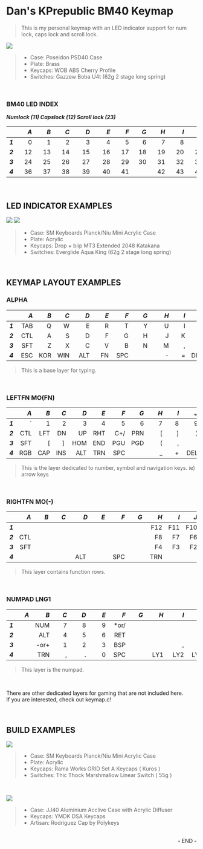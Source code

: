 # Dan's KPrepublic BM40 Keymap

>This is my personal keymap with an LED indicator support for num lock, caps lock and scroll lock.

![](https://i.imgur.com/2yclc1B.jpg)
> * Case: Poseidon PSD40 Case
> * Plate: Brass
> * Keycaps: WOB ABS Cherry Profile
> * Switches: Gazzew Boba U4t (62g 2 stage long spring)

<br />

### BM40 LED INDEX
**_Numlock (11) Capslock (12) Scroll lock (23)_**

|         |  _A_ |  _B_ |  _C_ |  _D_ |  _E_ |  _F_ |  _G_ |  _H_ |  _I_ |  _J_ |  _K_ |  _L_ |
|---------|---:|---:|---:|---:|---:|---:|---:|---:|---:|---:|---:|---:|
| **_1_** |  0 |  1 |  2 |  3 |  4 |  5 |  6 |  7 |  8 |  9 | 10 | 11 |
| **_2_** | 12 | 13 | 14 | 15 | 16 | 17 | 18 | 19 | 20 | 21 | 22 | 23 |
| **_3_** | 24 | 25 | 26 | 27 | 28 | 29 | 30 | 31 | 32 | 33 | 34 | 35 |
| **_4_** | &nbsp;&nbsp;&nbsp;36 | &nbsp;&nbsp;&nbsp;37 | &nbsp;&nbsp;&nbsp;38 | &nbsp;&nbsp;&nbsp;&nbsp;39 | &nbsp;&nbsp;&nbsp;&nbsp;40 | &nbsp;&nbsp;&nbsp;41 | &nbsp;&nbsp;&nbsp;&nbsp;&nbsp;&nbsp;&nbsp;| &nbsp;&nbsp;&nbsp;42 | &nbsp;&nbsp;&nbsp;43 | &nbsp;&nbsp;&nbsp;44 | &nbsp;&nbsp;&nbsp;45 | &nbsp;&nbsp;&nbsp;46 |

<br />

## LED INDICATOR EXAMPLES
![](https://i.imgur.com/qpkRNio.jpg)
![](https://i.imgur.com/GfG252J.jpg)
> * Case: SM Keyboards Planck/Niu Mini Acrylic Case
> * Plate: Acrylic
> * Keycaps: Drop + biip MT3 Extended 2048 Katakana
> * Switches: Everglide Aqua King (62g 2 stage long spring)

<br />

## KEYMAP LAYOUT EXAMPLES
### ALPHA

|         | _A_ | _B_ | _C_ | _D_ | _E_ | _F_ | _G_ | _H_ | _I_ | _J_ | _K_ | _L_ |
|---------|----:|----:|----:|----:|----:|----:|----:|----:|----:|----:|----:|----:|
| **_1_** | TAB |  Q  |  W  |  E  |  R  |  T  |  Y  |  U  |  I  |  O  |  P  | BSP |
| **_2_** | CTL |  A  |  S  |  D  |  F  |  G  |  H  |  J  |  K  |  L  |  ;  |  '  |
| **_3_** | SFT |  Z  |  X  |  C  |  V  |  B  |  N  |  M  |  ,  |  .  |  /  | RET |
| **_4_** | &nbsp;ESC | KOR | WIN | &nbsp;&nbsp;ALT | &nbsp;&nbsp;&nbsp;FN | &nbsp;SPC | &nbsp;&nbsp;&nbsp;&nbsp;&nbsp;&nbsp;&nbsp;&nbsp; | &nbsp;&nbsp;&nbsp;&nbsp;&nbsp;&nbsp;&nbsp;- | &nbsp;&nbsp;&nbsp;&nbsp;= | DEL | &nbsp;&nbsp;&nbsp;&nbsp;&nbsp;\\ | ENT |
>This is a base layer for typing.

<br />

### LEFTFN MO(FN)

|         | _A_ | _B_ | _C_ | _D_ | _E_ | _F_ | _G_ | _H_ | _I_ | _J_ | _K_ | _L_ |
|---------|----:|----:|----:|----:|----:|----:|----:|----:|----:|----:|----:|----:|
| **_1_** |  \` |  1  |  2  |  3  |  4  |  5  |  6  |  7  |  8  |  9  |  0  | BSP |
| **_2_** | CTL | LFT | DN  | UP  | RHT | C+/ | PRN |  [  |  ]  |  )  |  :  |  "  |
| **_3_** | SFT |  [  | ]&nbsp; | HOM | END | PGU | PGD |  (  |  ,  |  .  |  /  | RET |
| **_4_** | RGB | CAP | INS | ALT | TRN | &nbsp;SPC || &nbsp;&nbsp;&nbsp;&nbsp;&nbsp;&nbsp;_ | &nbsp;&nbsp;&nbsp;&nbsp;+ | &nbsp;DEL | &nbsp;&nbsp;&nbsp;&nbsp;&nbsp;&nbsp;\| | ENT |
>This is the layer dedicated to number, symbol and navigation keys. ie) arrow keys

<br />

### RIGHTFN MO(-)

|         | _A_ | _B_ | _C_ | _D_ | _E_ | _F_ | _G_ | _H_ | _I_ | _J_ | _K_ | _L_ |
|---------|----:|----:|----:|----:|----:|----:|----:|----:|----:|----:|----:|----:|
| **_1_** |     |     |     |     |     |     |     | F12 | F11 | F10 |  F9 | PAU |
| **_2_** | CTL |     |     |     |     |     |     | F8  | F7  | F6  |  F5 | SCL |
| **_3_** | SFT |     |     |     |     |     |     | F4  | F3  | F2  |  F1 |     |
| **_4_** | &nbsp;&nbsp;&nbsp;&nbsp;&nbsp;&nbsp;&nbsp; | &nbsp;&nbsp;&nbsp;&nbsp;&nbsp;&nbsp;&nbsp; | &nbsp;&nbsp;&nbsp;&nbsp;&nbsp;&nbsp;&nbsp; | &nbsp;&nbsp;ALT&nbsp; | &nbsp;&nbsp;&nbsp;&nbsp;&nbsp;&nbsp;&nbsp; | &nbsp;SPC | &nbsp;&nbsp;&nbsp;&nbsp;&nbsp;&nbsp;&nbsp; | &nbsp;TRN | &nbsp;&nbsp;&nbsp;&nbsp;&nbsp;&nbsp; | &nbsp;&nbsp;&nbsp;&nbsp;&nbsp;&nbsp;&nbsp;| &nbsp;&nbsp;&nbsp;&nbsp;&nbsp;&nbsp;&nbsp;| &nbsp;&nbsp;&nbsp;&nbsp;&nbsp;|
>This layer contains function rows.

<br />

### NUMPAD LNG1

|         | _A_ | _B_ | _C_ | _D_ | _E_ | _F_ | _G_ | _H_ | _I_ | _J_ | _K_ | _L_ |
|---------|----:|----:|----:|----:|----:|----:|----:|----:|----:|----:|----:|----:|
| **_1_** |     | NUM |  7  |  8  |  9  | *or/|     |     |     |     |     | BSP |
| **_2_** |     | ALT |  4  |  5  |  6  | RET |     |     |     |     | SFT |     |
| **_3_** |     | -or+|  1  |  2  |  3  | BSP |     |     |  ,  |  .  | CTL | RET |
| **_4_** |&nbsp;&nbsp;&nbsp;&nbsp;&nbsp;&nbsp;| TRN |&nbsp;&nbsp;&nbsp;&nbsp;&nbsp;&nbsp;, |&nbsp;&nbsp;&nbsp;&nbsp;&nbsp;&nbsp;&nbsp;. | &nbsp;&nbsp;&nbsp;&nbsp;&nbsp;&nbsp;0 | &nbsp;SPC |&nbsp;&nbsp;&nbsp;&nbsp;&nbsp;&nbsp;&nbsp;| &nbsp;&nbsp;LY1 | &nbsp;&nbsp;LY2 | &nbsp;LY3 | &nbsp;LY4 | &nbsp;LY5 |
>This layer is the numpad.

<br />

There are other dedicated layers for gaming that are not included here.  
If you are interested, check out keymap.c!  

<br />

## BUILD EXAMPLES

![](https://imgur.com/ABblRwp.jpg)
> * Case: SM Keyboards Planck/Niu Mini Acrylic Case
> * Plate: Acrylic
> * Keycaps: Rama Works GRID Set A Keycaps ( Kuros )
> * Switches: Thic Thock Marshmallow Linear Switch ( 55g )

<br />

![](https://i.imgur.com/imqhjZW.jpg)
> * Case: JJ40 Aluminium Acclive Case with Acrylic Diffuser
> * Keycaps: YMDK DSA Keycaps
> * Artisan: Rodríguez Cap by Polykeys

<br />

<div style="text-align: right">- END -</div>
